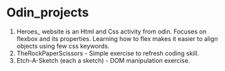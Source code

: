 # Odin_projects
1. Heroes_ website is an Html and Css activity from odin. Focuses on flexbox and its properties. Learning how to flex makes it easier to align objects using few css keywords.
2. TheRockPaperScissors  - Simple exercise to refresh coding skill.   
3. Etch-A-Sketch (each a sketch) - DOM manipulation exercise.
